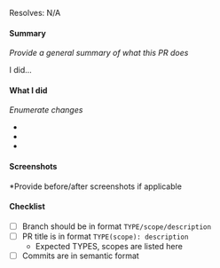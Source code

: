 Resolves: N/A <!-- Add Link to Issue or Card-->

#### Summary
*Provide a general summary of what this PR does*

I did...

#### What I did
*Enumerate changes*

-
-
-

#### Screenshots
*Provide before/after screenshots if applicable

#### Checklist

- [ ] Branch should be in format `TYPE/scope/description`
- [ ] PR title is in format `TYPE(scope): description`
  - Expected TYPES, scopes are listed here
- [ ] Commits are in semantic format
